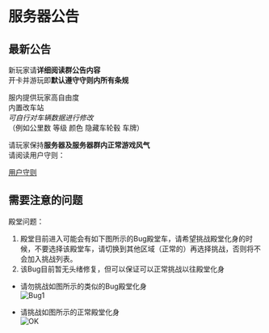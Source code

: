 # 服务器公告

## 最新公告

新玩家请**详细阅读群公告内容**  
开卡并游玩即**默认遵守守则内所有条规**  

服内提供玩家高自由度  
内置改车站  
*可自行对车辆数据进行修改*  
（例如公里数 等级 颜色 隐藏车轮毂 车牌）  

请玩家保持**服务器及服务器群内正常游戏风气**  
请阅读用户守则：  

[用户守则](https://docs.qq.com/doc/DQXFnYlVlTFJpWnN6)  

## 需要注意的问题

殿堂问题：  
1. 殿堂目前进入可能会有如下图所示的Bug殿堂车，请希望挑战殿堂化身的时候，不要选择该殿堂车，请切换到其他区域（正常的）再选择挑战，否则将不会加入挑战列表。
2. 该Bug目前暂无头绪修复，但可以保证可以正常挑战以往殿堂化身

- 请勿挑战如图所示的类似的Bug殿堂化身  
![Bug1](https://pic.imgdb.cn/item/651868c4c458853aef76131d.jpg)

- 请挑战如图所示的正常殿堂化身  
![OK](https://pic.imgdb.cn/item/6518690bc458853aef76203f.jpg)